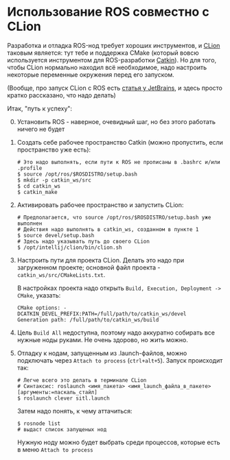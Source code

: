 # Использование ROS совместно с CLion

Разработка и отладка ROS-нод требует хороших инструментов, и [CLion](https://www.jetbrains.com/clion/) таковым является: тут тебе и поддержка CMake (который вовсю используется инструментом для ROS-разработки [Catkin](http://wiki.ros.org/catkin)). Но для того, чтобы CLion нормально находил всё необходимое, надо настроить некоторые переменные окружения перед его запуском.

(Вообще, про запуск CLion с ROS есть [статья у JetBrains](https://www.jetbrains.com/help/clion/ros-setup-tutorial.html), и здесь просто кратко рассказано, что надо делать)

Итак, "путь к успеху":

0. Установить ROS - наверное, очевидный шаг, но без этого работать ничего не будет

1. Создать себе рабочее пространство Catkin (можно пропустить, если пространство уже есть):

    ```
    # Это надо выполнять, если пути к ROS не прописаны в .bashrc и/или .profile
    $ source /opt/ros/$ROSDISTRO/setup.bash
    $ mkdir -p catkin_ws/src
    $ cd catkin_ws
    $ catkin_make
    ```

2. Активировать рабочее пространство и запустить CLion:
    
    ```
    # Предполагается, что source /opt/ros/$ROSDISTRO/setup.bash уже выполнен
    # Действия надо выполнять в catkin_ws, созданном в пункте 1
    $ source devel/setup.bash
    # Здесь надо указывать путь до своего CLion
    $ /opt/intellij/clion/bin/clion.sh
    ```

3. Настроить пути для проекта CLion. Делать это надо при загруженном проекте; основной файл проекта - ```catkin_ws/src/CMakeLists.txt```.
   
   В настройках проекта надо открыть ```Build, Execution, Deployment -> CMake```, указать:
   ```
   CMake options: -DCATKIN_DEVEL_PREFIX:PATH=/full/path/to/catkin_ws/devel
   Generation path: /full/path/to/catkin_ws/build
   ```

4. Цель ```Build All``` недоступна, поэтому надо аккуратно собирать все нужные ноды руками. Не очень здорово, но жить можно.

5. Отладку к нодам, запущенным из .launch-файлов, можно подключать через ```Attach to process``` (```ctrl+alt+5```). Запуск происходит так:
   
   ```
   # Легче всего это делать в терминале CLion
   # Синтаксис: roslaunch <имя_пакета> <имя_launch_файла_в_пакете> [аргументы:=паскаль_стайл]
   $ roslaunch clever sitl.launch
   ```
   Затем надо понять, к чему аттачиться:
   ```
   $ rosnode list
   # выдаст список запущеных нод
   ```
   Нужную ноду можно будет выбрать среди процессов, которые есть в меню ```Attach to process```
